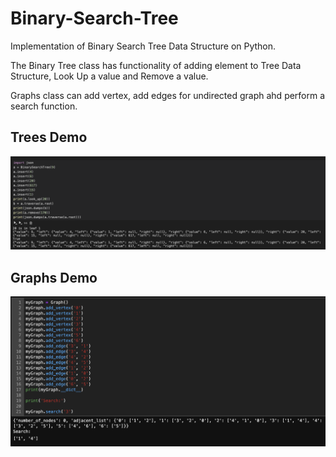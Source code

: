 # Binary-Search-Tree
Implementation of Binary Search Tree Data Structure on Python.

The Binary Tree class has functionality of adding element to Tree Data Structure, Look Up a value and Remove a value.

Graphs class can add vertex, add edges for undirected graph ahd perform a search function.

## Trees Demo

![demo](img/demo_BinarySearchTree.png)

## Graphs Demo

![graphs demo](img/demo_Graphs.png)
